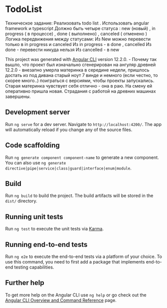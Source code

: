 # TodoList

Техническое задание: 
Реализовать todo list . Использовать angular framework и typescript
Должно быть четыре статуса : new (новый) , in progress ( в процессе) , done ( выполнено) , canceled ( отменено )
Логика передвижения между статусами:
Из New можно перевести только в in progress и canceled 
Из in progress - в done , cancelled 
Из done - перевести никуда нельзя 
Из cancelled - в new



This project was generated with [Angular CLI](https://github.com/angular/angular-cli) version 12.2.0. - Почему так вышло, что проект был изначально сгенерирован на ангуляр древней 12.2.0 - внезапно умерла материнка в середине недели, пришлось достать из под дивана старый ноут 7 винде и немного (если честно, то скорее много..) поиграться с версиями, чтобы проекты запускались. Старая материнка чувствует себя отлично - она в раю. На смену ей оперативно пришла новая. Страдания с работой на древних машинах завершены.  

## Development server

Run `ng serve` for a dev server. Navigate to `http://localhost:4200/`. The app will automatically reload if you change any of the source files.

## Code scaffolding

Run `ng generate component component-name` to generate a new component. You can also use `ng generate directive|pipe|service|class|guard|interface|enum|module`.

## Build

Run `ng build` to build the project. The build artifacts will be stored in the `dist/` directory.

## Running unit tests

Run `ng test` to execute the unit tests via [Karma](https://karma-runner.github.io).

## Running end-to-end tests

Run `ng e2e` to execute the end-to-end tests via a platform of your choice. To use this command, you need to first add a package that implements end-to-end testing capabilities.

## Further help

To get more help on the Angular CLI use `ng help` or go check out the [Angular CLI Overview and Command Reference](https://angular.io/cli) page.
